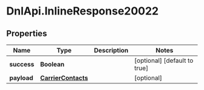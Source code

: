 # DnlApi.InlineResponse20022

## Properties
Name | Type | Description | Notes
------------ | ------------- | ------------- | -------------
**success** | **Boolean** |  | [optional] [default to true]
**payload** | [**CarrierContacts**](CarrierContacts.md) |  | [optional] 


